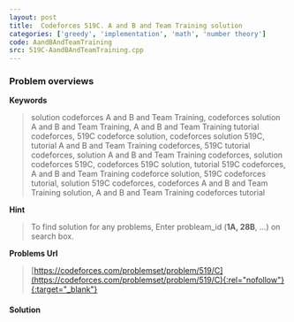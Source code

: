 ```yaml
---
layout: post
title:  Codeforces 519C. A and B and Team Training solution
categories: ['greedy', 'implementation', 'math', 'number theory']
code: AandBAndTeamTraining
src: 519C-AandBAndTeamTraining.cpp
---
```

### **Problem overviews**

**Keywords**
> solution codeforces A and B and Team Training, codeforces solution A and B and Team Training, A and B and Team Training tutorial codeforces, 519C codeforce solution, codeforces solution 519C, tutorial A and B and Team Training codeforces, 519C tutorial codeforces, solution A and B and Team Training codeforces, solution codeforces 519C, codeforces 519C solution, tutorial 519C codeforces, A and B and Team Training codeforce solution, 519C codeforces tutorial, solution 519C codeforces, codeforces A and B and Team Training solution, A and B and Team Training codeforces tutorial

**Hint**
> To find solution for any problems, Enter probleam_id (**1A, 28B**, ...) on search box. 

**Problems Url**
> [https://codeforces.com/problemset/problem/519/C](https://codeforces.com/problemset/problem/519/C){:rel="nofollow"}{:target="_blank"}

#### **Solution**



